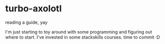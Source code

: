 # turbo-axolotl
reading a guide, yay

I'm just starting to toy around with some programming and figuring out where to start. I've invested in some stackskills courses.
time to commit :D

